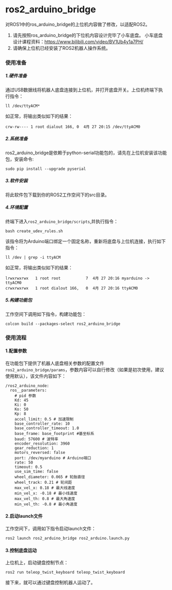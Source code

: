 # ros2_arduino_bridge

对ROS1中的ros_arduino_bridge的上位机内容做了修改，以适配ROS2。



1. 请先按照ros_arduino_bridge的下位机内容设计完毕了小车底盘。
   小车底盘设计课程资料：https://www.bilibili.com/video/BV1Ub4y1a7PH/
2. 请确保上位机已经安装了ROS2机器人操作系统。

### 使用准备

##### 1.硬件准备

通过USB数据线将机器人底盘连接到上位机，并打开底盘开关。上位机终端下执行指令：

```
ll /dev/ttyACM*
```

如正常，将输出类似如下的结果：

```
crw-rw---- 1 root dialout 166, 0  4月 27 20:15 /dev/ttyACM0
```

##### 2.系统准备

ros2_arduino_bridge是依赖于python-serial功能包的，请先在上位机安装该功能包，安装命令:

```
sudo pip install --upgrade pyserial
```

##### 3.软件安装

将此软件包下载到你的ROS2工作空间下的src目录。

##### 4.环境配置

终端下进入`ros2_arduino_bridge/scripts`,并执行指令：

```
bash create_udev_rules.sh
```

该指令将为Arduino端口绑定一个固定名称，重新将底盘与上位机连接，执行如下指令：

```
ll /dev | grep -i ttyACM
```

如正常，将输出类似如下的结果：

```
lrwxrwxrwx   1 root root           7  4月 27 20:16 myarduino -> ttyACM0
crwxrwxrwx   1 root dialout 166,   0  4月 27 20:16 ttyACM0
```

##### 5.构建功能包

工作空间下调用如下指令，构建功能包：

```
colcon build --packages-select ros2_arduino_bridge
```

### 使用流程

#### 1.配置参数

在功能包下提供了机器人底盘相关参数的配置文件`ros2_arduino_bridge/params`，参数内容可以自行修改（如果是初次使用，建议使用默认），该文件内容如下：

```
/ros2_arduino_node:
  ros__parameters:
    # pid 参数
    Kd: 45
    Ki: 0
    Ko: 50
    Kp: 8
    accel_limit: 0.5 # 加速限制
    base_controller_rate: 10
    base_controller_timeout: 1.0
    base_frame: base_footprint #基坐标系
    baud: 57600 # 波特率
    encoder_resolution: 3960 
    gear_reduction: 1
    motors_reversed: false
    port: /dev/myarduino # Arduino端口
    rate: 50
    timeout: 0.5
    use_sim_time: false
    wheel_diameter: 0.065 # 轮胎直径
    wheel_track: 0.21 # 轮间距
    max_vel_x: 0.18 # 最大线速度
    min_vel_x: -0.18 # 最小线速度
    max_vel_th: 0.8 # 最大角速度
    min_vel_th: -0.8 # 最小角速度
```

#### 2.启动launch文件

工作空间下，调用如下指令启动launch文件：

```
ros2 launch ros2_arduino_bridge ros2_arduino.launch.py 
```

#### 3.控制底盘运动

上位机上，启动键盘控制节点：

```
ros2 run teleop_twist_keyboard teleop_twist_keyboard
```

接下来，就可以通过键盘控制机器人运动了。
